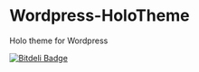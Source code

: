 Wordpress-HoloTheme
===================

Holo theme for Wordpress

[![Bitdeli Badge](https://d2weczhvl823v0.cloudfront.net/throrin19/wordpress-holotheme/trend.png)](https://bitdeli.com/free "Bitdeli Badge")

